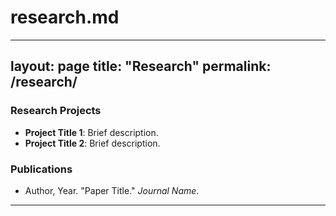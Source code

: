 # research.md
---
layout: page
title: "Research"
permalink: /research/
---

### Research Projects
- **Project Title 1**: Brief description.
- **Project Title 2**: Brief description.

### Publications
- Author, Year. "Paper Title." *Journal Name*.

---